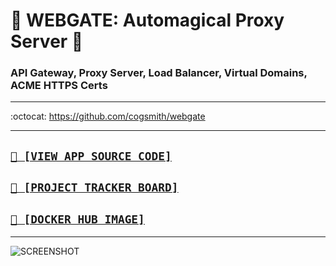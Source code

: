 # 📡 WEBGATE: Automagical Proxy Server 📡
### API Gateway, Proxy Server, Load Balancer, Virtual Domains, ACME HTTPS Certs

---

:octocat: https://github.com/cogsmith/webgate

---

<h2><code><a href='https://github.com/cogsmith/webgate/blob/main/app.js'>🧾 [VIEW APP SOURCE CODE]</a></code></h2>

<h2><code><a href='https://github.com/cogsmith/webgate/projects/2'>📅 [PROJECT TRACKER BOARD]</a></code></h2>

<h2><code><a href='https://hub.docker.com/r/cogsmith/webgate'>🐳 [DOCKER HUB IMAGE]</a></code></h2>

---

![SCREENSHOT](SCREENSHOT.PNG)